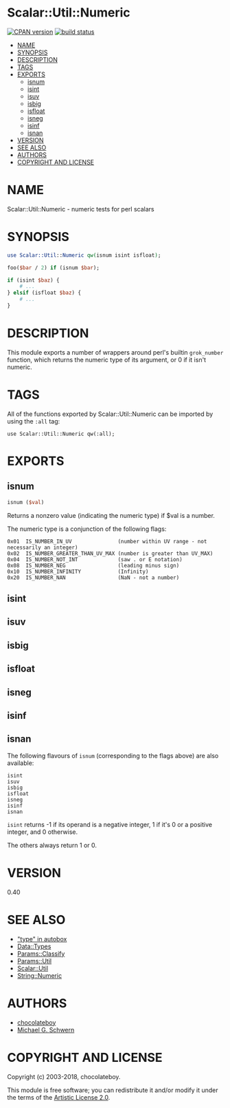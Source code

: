 # Scalar::Util::Numeric

[![CPAN version](https://badge.fury.io/pl/Scalar-Util-Numeric.svg)](http://badge.fury.io/pl/Scalar-Util-Numeric)
[![build status](https://secure.travis-ci.org/chocolateboy/Scalar-Util-Numeric.svg)](http://travis-ci.org/chocolateboy/Scalar-Util-Numeric)

<!-- START doctoc generated TOC please keep comment here to allow auto update -->
<!-- DON'T EDIT THIS SECTION, INSTEAD RE-RUN doctoc TO UPDATE -->

- [NAME](#name)
- [SYNOPSIS](#synopsis)
- [DESCRIPTION](#description)
- [TAGS](#tags)
- [EXPORTS](#exports)
  - [isnum](#isnum)
  - [isint](#isint)
  - [isuv](#isuv)
  - [isbig](#isbig)
  - [isfloat](#isfloat)
  - [isneg](#isneg)
  - [isinf](#isinf)
  - [isnan](#isnan)
- [VERSION](#version)
- [SEE ALSO](#see-also)
- [AUTHORS](#authors)
- [COPYRIGHT AND LICENSE](#copyright-and-license)

<!-- END doctoc generated TOC please keep comment here to allow auto update -->

# NAME

Scalar::Util::Numeric - numeric tests for perl scalars

# SYNOPSIS

```perl
use Scalar::Util::Numeric qw(isnum isint isfloat);

foo($bar / 2) if (isnum $bar);

if (isint $baz) {
    # ...
} elsif (isfloat $baz) {
    # ...
}
```

# DESCRIPTION

This module exports a number of wrappers around perl's builtin `grok_number` function, which
returns the numeric type of its argument, or 0 if it isn't numeric.

# TAGS

All of the functions exported by Scalar::Util::Numeric can be imported by using the `:all` tag:

    use Scalar::Util::Numeric qw(:all);

# EXPORTS

## isnum

```perl
isnum ($val)
```

Returns a nonzero value (indicating the numeric type) if $val is a number.

The numeric type is a conjunction of the following flags:

    0x01  IS_NUMBER_IN_UV               (number within UV range - not necessarily an integer)
    0x02  IS_NUMBER_GREATER_THAN_UV_MAX (number is greater than UV_MAX)
    0x04  IS_NUMBER_NOT_INT             (saw . or E notation)
    0x08  IS_NUMBER_NEG                 (leading minus sign)
    0x10  IS_NUMBER_INFINITY            (Infinity)
    0x20  IS_NUMBER_NAN                 (NaN - not a number)

## isint

## isuv

## isbig

## isfloat

## isneg

## isinf

## isnan

The following flavours of `isnum` (corresponding to the flags above) are also available:

    isint
    isuv
    isbig
    isfloat
    isneg
    isinf
    isnan

`isint` returns -1 if its operand is a negative integer, 1 if
it's 0 or a positive integer, and 0 otherwise.

The others always return 1 or 0.

# VERSION

0.40

# SEE ALSO

- ["type" in autobox](https://metacpan.org/pod/autobox#type)
- [Data::Types](https://metacpan.org/pod/Data::Types)
- [Params::Classify](https://metacpan.org/pod/Params::Classify)
- [Params::Util](https://metacpan.org/pod/Params::Util)
- [Scalar::Util](https://metacpan.org/pod/Scalar::Util)
- [String::Numeric](https://metacpan.org/pod/String::Numeric)

# AUTHORS

- [chocolateboy](mailto:chocolate@cpan.org)
- [Michael G. Schwern](mailto:schwern@pobox.com)

# COPYRIGHT AND LICENSE

Copyright (c) 2003-2018, chocolateboy.

This module is free software; you can redistribute it and/or modify it under the
terms of the [Artistic License 2.0](http://www.opensource.org/licenses/artistic-license-2.0.php).
